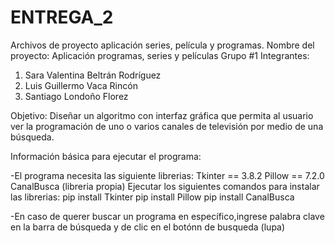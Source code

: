 # ENTREGA_2
Archivos de proyecto aplicación series, película y programas.
Nombre del proyecto:  Aplicación programas, series y películas
Grupo #1
Integrantes:
1. Sara Valentina Beltrán Rodríguez
2. Luis Guillermo Vaca Rincón 
3. Santiago Londoño Florez 

Objetivo: Diseñar un algoritmo  con  interfaz gráfica que permita al usuario ver la programación 
de uno o varios canales de televisión por medio de una búsqueda.

Información básica para ejecutar el programa:

  -El programa necesita las siguiente librerias: 
    Tkinter == 3.8.2
    Pillow == 7.2.0
    CanalBusca (libreria propia)
  Ejecutar los siguientes comandos para instalar las librerias:
    pip install Tkinter
  	pip install Pillow
	  pip install CanalBusca
    
  -En caso de querer buscar un programa en específico,ingrese palabra clave en la barra de búsqueda y de clic en el botónn de busqueda (lupa)
  
